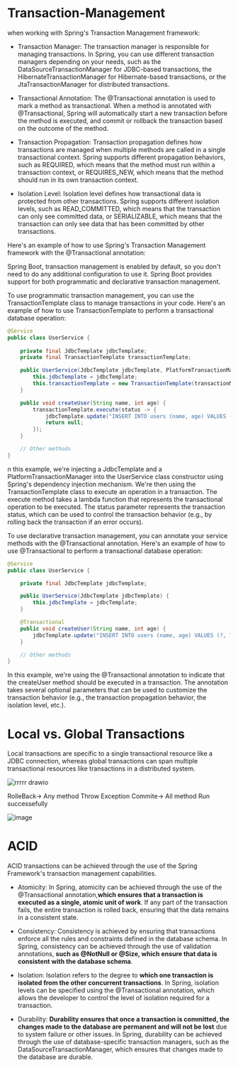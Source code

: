 # Transaction-Management


when working with Spring's Transaction Management framework:

- Transaction Manager: The transaction manager is responsible for managing transactions. In Spring, you can use different transaction managers depending on your needs, such as the DataSourceTransactionManager for JDBC-based transactions, the HibernateTransactionManager for Hibernate-based transactions, or the JtaTransactionManager for distributed transactions.

- Transactional Annotation: The @Transactional annotation is used to mark a method as transactional. When a method is annotated with @Transactional, Spring will automatically start a new transaction before the method is executed, and commit or rollback the transaction based on the outcome of the method.

- Transaction Propagation: Transaction propagation defines how transactions are managed when multiple methods are called in a single transactional context. Spring supports different propagation behaviors, such as REQUIRED, which means that the method must run within a transaction context, or REQUIRES_NEW, which means that the method should run in its own transaction context.

- Isolation Level: Isolation level defines how transactional data is protected from other transactions. Spring supports different isolation levels, such as READ_COMMITTED, which means that the transaction can only see committed data, or SERIALIZABLE, which means that the transaction can only see data that has been committed by other transactions.

Here's an example of how to use Spring's Transaction Management framework with the @Transactional annotation:

Spring Boot, transaction management is enabled by default, so you don't need to do any additional configuration to use it. Spring Boot provides support for both programmatic and declarative transaction management.

To use programmatic transaction management, you can use the TransactionTemplate class to manage transactions in your code. Here's an example of how to use TransactionTemplate to perform a transactional database operation:

```java
@Service
public class UserService {
    
    private final JdbcTemplate jdbcTemplate;
    private final TransactionTemplate transactionTemplate;

    public UserService(JdbcTemplate jdbcTemplate, PlatformTransactionManager transactionManager) {
        this.jdbcTemplate = jdbcTemplate;
        this.transactionTemplate = new TransactionTemplate(transactionManager);
    }

    public void createUser(String name, int age) {
        transactionTemplate.execute(status -> {
            jdbcTemplate.update("INSERT INTO users (name, age) VALUES (?, ?)", name, age);
            return null;
        });
    }

    // Other methods
}
```

n this example, we're injecting a JdbcTemplate and a PlatformTransactionManager into the UserService class constructor using Spring's dependency injection mechanism. We're then using the TransactionTemplate class to execute an operation in a transaction. The execute method takes a lambda function that represents the transactional operation to be executed. The status parameter represents the transaction status, which can be used to control the transaction behavior (e.g., by rolling back the transaction if an error occurs).




To use declarative transaction management, you can annotate your service methods with the @Transactional annotation. Here's an example of how to use @Transactional to perform a transactional database operation:

```java
@Service
public class UserService {

    private final JdbcTemplate jdbcTemplate;

    public UserService(JdbcTemplate jdbcTemplate) {
        this.jdbcTemplate = jdbcTemplate;
    }

    @Transactional
    public void createUser(String name, int age) {
        jdbcTemplate.update("INSERT INTO users (name, age) VALUES (?, ?)", name, age);
    }

    // Other methods
}
```
In this example, we're using the @Transactional annotation to indicate that the createUser method should be executed in a transaction. The annotation takes several optional parameters that can be used to customize the transaction behavior (e.g., the transaction propagation behavior, the isolation level, etc.).

# Local vs. Global Transactions
Local transactions are specific to a single transactional resource like a JDBC connection, whereas global transactions can span multiple transactional resources like transactions in a distributed system.


![rrrrr drawio](https://user-images.githubusercontent.com/73180409/228164411-f1bf3cd0-7b4a-46a5-8717-f152d919d89e.png)

RolleBack-> Any method Throw Exception 
Commite-> All method Run successefully

![image](https://user-images.githubusercontent.com/73180409/228165499-7765ec87-c5e7-43fc-842f-fa79cc10a80c.png)

# ACID
ACID transactions can be achieved through the use of the Spring Framework's transaction management capabilities. 

- Atomicity: In Spring, atomicity can be achieved through the use of the @Transactional annotation,**which ensures that a transaction is executed as a single, atomic unit of work**. If any part of the transaction fails, the entire transaction is rolled back, ensuring that the data remains in a consistent state.

- Consistency: Consistency is achieved by ensuring that transactions enforce all the rules and constraints defined in the database schema. In Spring, consistency can be achieved through the use of validation annotations, **such as @NotNull or @Size, which ensure that data is consistent with the database schema**.

- Isolation: Isolation refers to the degree to **which one transaction is isolated from the other concurrent transactions**. In Spring, isolation levels can be specified using the @Transactional annotation, which allows the developer to control the level of isolation required for a transaction.

- Durability: **Durability ensures that once a transaction is committed, the changes made to the database are permanent and will not be lost** due to system failure or other issues. In Spring, durability can be achieved through the use of database-specific transaction managers, such as the DataSourceTransactionManager, which ensures that changes made to the database are durable.
